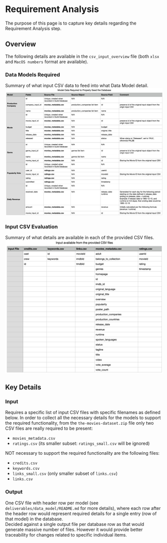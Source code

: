 # Requirement Analysis
The purpose of this page is to capture key details regarding the Requirement Analysis step.

## Overview
The following details are available in the `csv_input_overview` file (both `xlsx` and `MacOS numbers` format are available).  
### Data Models Required
Summary of what input CSV data to feed into what Data Model detail.  
![](model_requirements.png)
### Input CSV Evaluation
Summary of what details are available in each of the provided CSV files.  
![](input_CSV_review.png)

## Key Details
### Input
Requires a specific list of input CSV files with specific filenames as defined below.
In order to collect all the necessary details for the models to support the required functionality, from the `the-movies-dataset.zip` file only two CSV files are really required to be present:
- `movies_metadata.csv`
- `ratings.csv` (its smaller subset: `ratings_small.csv` will be ignored)  

NOT necessary to support the required functionality are the following files:
- `credits.csv`
- `keywords.csv`
- `links_small.csv` (only smaller subset of `links.csv`)
- `links.csv`
### Output
One CSV file with header row per model (see `deliverables/data_model/README.md` for more details), where each row after the header row would represent required details for a single entry (row of that model) in the database.  
Decided against a single output file per database row as that would generate massive number of files. However it would provide better traceability for changes related to specific individual items.